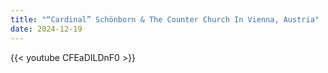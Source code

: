 ```yaml
---
title: "“Cardinal” Schönborn & The Counter Church In Vienna, Austria"
date: 2024-12-19
---
```


{{< youtube CFEaDILDnF0 >}}
